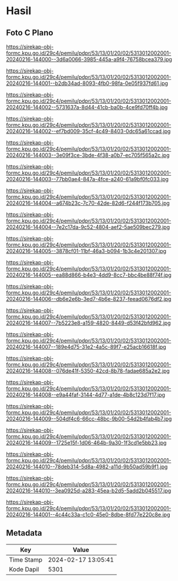 # Hasil

## Foto C Plano

https://sirekap-obj-formc.kpu.go.id/29c4/pemilu/pdpr/53/13/01/20/02/5313012002001-20240216-144000--3d6a0066-3985-445a-a9f4-76758bcea379.jpg

https://sirekap-obj-formc.kpu.go.id/29c4/pemilu/pdpr/53/13/01/20/02/5313012002001-20240216-144001--b2db34ad-8093-4fb0-98fa-0e05f937fd61.jpg

https://sirekap-obj-formc.kpu.go.id/29c4/pemilu/pdpr/53/13/01/20/02/5313012002001-20240216-144002--5731637a-8d44-41cb-ba0b-4ce9fd70ff4b.jpg

https://sirekap-obj-formc.kpu.go.id/29c4/pemilu/pdpr/53/13/01/20/02/5313012002001-20240216-144002--ef7bd009-35cf-4c49-8403-0dc65a61ccad.jpg

https://sirekap-obj-formc.kpu.go.id/29c4/pemilu/pdpr/53/13/01/20/02/5313012002001-20240216-144003--3e09f3ce-3bde-4f38-a0b7-ec705f565a2c.jpg

https://sirekap-obj-formc.kpu.go.id/29c4/pemilu/pdpr/53/13/01/20/02/5313012002001-20240216-144003--77bb0ae4-847a-4fce-a240-61a9bf0fc033.jpg

https://sirekap-obj-formc.kpu.go.id/29c4/pemilu/pdpr/53/13/01/20/02/5313012002001-20240216-144004--a674b23c-7c70-42de-82d6-f244f173b705.jpg

https://sirekap-obj-formc.kpu.go.id/29c4/pemilu/pdpr/53/13/01/20/02/5313012002001-20240216-144004--7e2c17da-9c52-4804-aef2-5ae509bec279.jpg

https://sirekap-obj-formc.kpu.go.id/29c4/pemilu/pdpr/53/13/01/20/02/5313012002001-20240216-144005--3878cf01-11bf-46a3-b094-1b3c4e201307.jpg

https://sirekap-obj-formc.kpu.go.id/29c4/pemilu/pdpr/53/13/01/20/02/5313012002001-20240216-144005--ea88d866-b4e3-4dd9-8cc7-bbc4be88f74f.jpg

https://sirekap-obj-formc.kpu.go.id/29c4/pemilu/pdpr/53/13/01/20/02/5313012002001-20240216-144006--db6e2e6b-3ed7-4b6e-8237-feead0676df2.jpg

https://sirekap-obj-formc.kpu.go.id/29c4/pemilu/pdpr/53/13/01/20/02/5313012002001-20240216-144007--7b5223e8-a159-4820-8449-d53f42bfd962.jpg

https://sirekap-obj-formc.kpu.go.id/29c4/pemilu/pdpr/53/13/01/20/02/5313012002001-20240216-144007--189e4d75-31e2-4a5c-89f7-e25acb16618f.jpg

https://sirekap-obj-formc.kpu.go.id/29c4/pemilu/pdpr/53/13/01/20/02/5313012002001-20240216-144008--076de41f-5350-42cd-8b78-fadae685a2e2.jpg

https://sirekap-obj-formc.kpu.go.id/29c4/pemilu/pdpr/53/13/01/20/02/5313012002001-20240216-144008--e9a44faf-3144-4d77-a1de-4b8c123d7f17.jpg

https://sirekap-obj-formc.kpu.go.id/29c4/pemilu/pdpr/53/13/01/20/02/5313012002001-20240216-144009--504df4c6-66cc-48bc-9b00-54d2b4fab4b7.jpg

https://sirekap-obj-formc.kpu.go.id/29c4/pemilu/pdpr/53/13/01/20/02/5313012002001-20240216-144009--1725e15f-1d06-464b-9a30-1f3cd1e5bb23.jpg

https://sirekap-obj-formc.kpu.go.id/29c4/pemilu/pdpr/53/13/01/20/02/5313012002001-20240216-144010--78deb314-5d8a-4982-a11d-9b50ad59b9f1.jpg

https://sirekap-obj-formc.kpu.go.id/29c4/pemilu/pdpr/53/13/01/20/02/5313012002001-20240216-144010--3ea0925d-a283-45ea-b2d5-5add2b045517.jpg

https://sirekap-obj-formc.kpu.go.id/29c4/pemilu/pdpr/53/13/01/20/02/5313012002001-20240216-144001--4c44c33a-c1c0-45e0-8dbe-8fd77e220c8e.jpg


## Metadata

| Key        | Value               |
| ---------- | ------------------- |
| Time Stamp | 2024-02-17 13:05:41 |
| Kode Dapil | 5301                |



